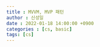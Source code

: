 ```yaml
---
title : MVVM, MVP 패턴
author : 신성일
date : 2022-01-18 14:00:00 +0900
categories : [cs, basic]
tags: [cs]
---
```



